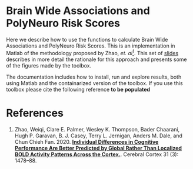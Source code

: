 # Brain Wide Associations and PolyNeuro Risk Scores

Here we describe how to use the functions to calculate Brain Wide Associations and PolyNeuro Risk Scores. This is an implementation in Matlab of the methodology proposed by Zhao, *et. al*[<sup>1</sup>](https://pubmed.ncbi.nlm.nih.gov/33145600/). This set of [slides](./intro/BWAS_brain_features_behavior_biostats_JC.pdf) describes in more detail the rationale for this approach and  presents some of the figures made by the toolbox.

The documentation includes how to install, run and explore  results, both using Matlab and the containarized version of the toolbox. If you use this toolbox please cite the following reference **to be populated**


# References
1. Zhao, Weiqi, Clare E. Palmer, Wesley K. Thompson, Bader Chaarani, Hugh P. Garavan, B. J. Casey, Terry L. Jernigan, Anders M. Dale, and Chun Chieh Fan. 2020. [**Individual Differences in Cognitive Performance Are Better Predicted by Global Rather Than Localized BOLD Activity Patterns Across the Cortex.**](https://pubmed.ncbi.nlm.nih.gov/33145600). Cerebral Cortex  31 (3): 1478–88.